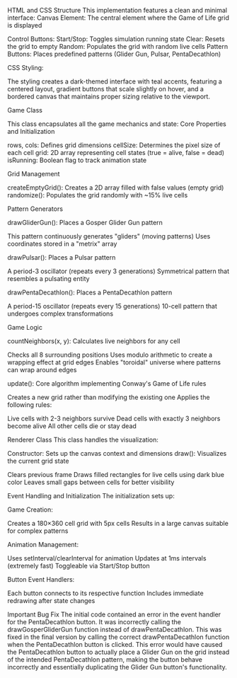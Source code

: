 HTML and CSS Structure
This implementation features a clean and minimal interface:
Canvas Element: The central element where the Game of Life grid is displayed

Control Buttons:
Start/Stop: Toggles simulation running state
Clear: Resets the grid to empty
Random: Populates the grid with random live cells
Pattern Buttons: Places predefined patterns (Glider Gun, Pulsar, PentaDecathlon)

CSS Styling:

The styling creates a dark-themed interface with teal accents, featuring a centered layout, gradient buttons that scale slightly on hover, and a bordered canvas that maintains proper sizing relative to the viewport.

Game Class

This class encapsulates all the game mechanics and state:
Core Properties and Initialization

rows, cols: Defines grid dimensions
cellSize: Determines the pixel size of each cell
grid: 2D array representing cell states (true = alive, false = dead)
isRunning: Boolean flag to track animation state

Grid Management

createEmptyGrid(): Creates a 2D array filled with false values (empty grid)
randomize(): Populates the grid randomly with ~15% live cells

Pattern Generators

drawGliderGun(): Places a Gosper Glider Gun pattern

This pattern continuously generates "gliders" (moving patterns)
Uses coordinates stored in a "metrix" array


drawPulsar(): Places a Pulsar pattern

A period-3 oscillator (repeats every 3 generations)
Symmetrical pattern that resembles a pulsating entity


drawPentaDecathlon(): Places a PentaDecathlon pattern

A period-15 oscillator (repeats every 15 generations)
10-cell pattern that undergoes complex transformations



Game Logic

countNeighbors(x, y): Calculates live neighbors for any cell

Checks all 8 surrounding positions
Uses modulo arithmetic to create a wrapping effect at grid edges
Enables "toroidal" universe where patterns can wrap around edges


update(): Core algorithm implementing Conway's Game of Life rules

Creates a new grid rather than modifying the existing one
Applies the following rules:

Live cells with 2-3 neighbors survive
Dead cells with exactly 3 neighbors become alive
All other cells die or stay dead

Renderer Class
This class handles the visualization:

Constructor: Sets up the canvas context and dimensions
draw(): Visualizes the current grid state

Clears previous frame
Draws filled rectangles for live cells using dark blue color
Leaves small gaps between cells for better visibility


Event Handling and Initialization
The initialization sets up:

Game Creation:

Creates a 180×360 cell grid with 5px cells
Results in a large canvas suitable for complex patterns


Animation Management:

Uses setInterval/clearInterval for animation
Updates at 1ms intervals (extremely fast)
Toggleable via Start/Stop button


Button Event Handlers:

Each button connects to its respective function
Includes immediate redrawing after state changes

Important Bug Fix
The initial code contained an error in the event handler for the PentaDecathlon button. It was incorrectly calling the drawGosperGliderGun function instead of drawPentaDecathlon.
This was fixed in the final version by calling the correct drawPentaDecathlon function when the PentaDecathlon button is clicked.
This error would have caused the PentaDecathlon button to actually place a Glider Gun on the grid instead of the intended PentaDecathlon pattern, making the button behave incorrectly and essentially duplicating the Glider Gun button's functionality.


